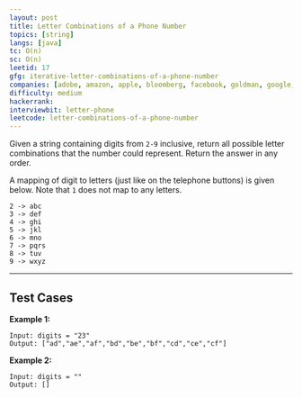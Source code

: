 ```yaml
---
layout: post
title: Letter Combinations of a Phone Number
topics: [string]
langs: [java]
tc: O(n)
sc: O(n)
leetid: 17
gfg: iterative-letter-combinations-of-a-phone-number
companies: [adobe, amazon, apple, bloomberg, facebook, goldman, google, intuit, microsoft, oracle, twitter, uber]
difficulty: medium
hackerrank: 
interviewbit: letter-phone
leetcode: letter-combinations-of-a-phone-number
---
```


Given a string containing digits from `2-9` inclusive, 
return all possible letter combinations that the number could represent. Return the answer in any order.

A mapping of digit to letters (just like on the telephone buttons) is given below. Note that `1` does not map to any letters.

```
2 -> abc
3 -> def
4 -> ghi
5 -> jkl
6 -> mno
7 -> pqrs
8 -> tuv
9 -> wxyz
```

---

## Test Cases

**Example 1:** 
```
Input: digits = "23"
Output: ["ad","ae","af","bd","be","bf","cd","ce","cf"]
```

**Example 2:** 
```
Input: digits = ""
Output: []
```